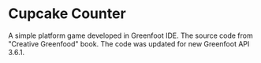 # Cupcake Counter
A simple platform game developed in Greenfoot IDE. The source code from "Creative Greenfood" book.
The code was updated for new Greenfoot API 3.6.1.
